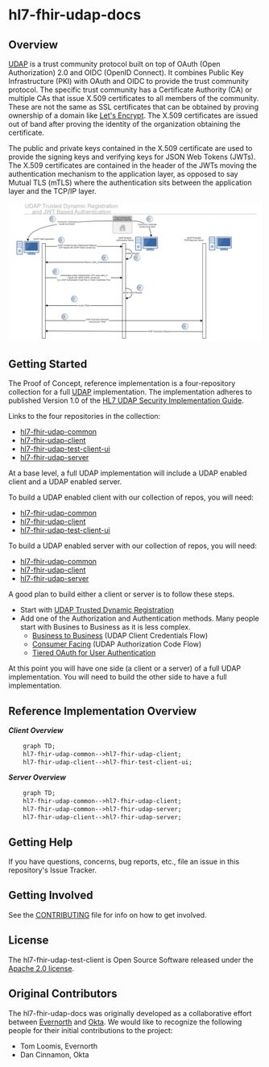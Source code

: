 # hl7-fhir-udap-docs

## Overview

[UDAP](https://www.udap.org/) is a trust community protocol built on top of OAuth (Open Authorization) 2.0 and OIDC (OpenID Connect). It combines Public Key Infrastructure (PKI) with OAuth and OIDC to provide the trust community protocol. The specific trust community has a Certificate Authority (CA) or multiple CAs that issue X.509 certificates to all members of the community. These are not the same as SSL certificates that can be obtained by proving ownership of a domain like [Let's Encrypt](https://letsencrypt.org/). The X.509 certificates are issued out of band after proving the identity of the organization obtaining the certificate.

The public and private keys contained in the X.509 certificate are used to provide the signing keys and verifying keys for JSON Web Tokens (JWTs). The X.509 certificates are contained in the header of the JWTs moving the authentication mechanism to the application layer, as opposed to say Mutual TLS (mTLS) where the authentication sits between the application layer and the TCP/IP layer.

![UDAP Sequence Diagram - Trusted Dyanmic Registration and JWT Based Authentication](./images/UDAP.png)

## Getting Started
The Proof of Concept, reference implementation is a four-repository collection for a full [UDAP](https://www.udap.org/) implementation. The implementation adheres to published Version 1.0 of the [HL7 UDAP Security Implementation Guide](http://hl7.org/fhir/us/udap-security/STU1/).

Links to the four repositories in the collection:
- [hl7-fhir-udap-common](https://github.com/Evernorth/hl7-fhir-udap-common#readme)
- [hl7-fhir-udap-client](https://github.com/Evernorth/hl7-fhir-udap-client#readme)
- [hl7-fhir-udap-test-client-ui](https://github.com/Evernorth/hl7-fhir-udap-test-client-ui#readme)
- [hl7-fhir-udap-server](https://github.com/Evernorth/hl7-fhir-udap-server#readme)

At a base level, a full UDAP implementation will include a UDAP enabled client and a UDAP enabled server.   

To build a UDAP enabled client with our collection of repos, you will need:
- [hl7-fhir-udap-common](https://github.com/Evernorth/hl7-fhir-udap-common#readme)
- [hl7-fhir-udap-client](https://github.com/Evernorth/hl7-fhir-udap-client#readme)
- [hl7-fhir-udap-test-client-ui](https://github.com/Evernorth/hl7-fhir-udap-test-client-ui#readme)

To build a UDAP enabled server with our collection of repos, you will need:
- [hl7-fhir-udap-common](https://github.com/Evernorth/hl7-fhir-udap-common#readme)
- [hl7-fhir-udap-client](https://github.com/Evernorth/hl7-fhir-udap-client#readme)
- [hl7-fhir-udap-server](https://github.com/Evernorth/hl7-fhir-udap-server#readme)

A good plan to build either a client or server is to follow these steps.

- Start with [UDAP Trusted Dynamic Registration](https://build.fhir.org/ig/HL7/fhir-udap-security-ig/registration.html)
- Add one of the Authorization and Authentication methods.  Many people start with Busines to Business as it is less complex.
    - [Business to Business](https://build.fhir.org/ig/HL7/fhir-udap-security-ig/b2b.html) (UDAP Client Credentials Flow)
    - [Consumer Facing](https://build.fhir.org/ig/HL7/fhir-udap-security-ig/consumer.html) (UDAP Authorization Code Flow)
    - [Tiered OAuth for User Authentication](https://build.fhir.org/ig/HL7/fhir-udap-security-ig/user.html)

At this point you will have one side (a client or a server) of a full UDAP implementation.   You will need to build the other side to have a full implementation.

## Reference Implementation Overview

***Client Overview***
```mermaid
    graph TD;
    hl7-fhir-udap-common-->hl7-fhir-udap-client;
    hl7-fhir-udap-client-->hl7-fhir-test-client-ui;
```

***Server Overview***
```mermaid
    graph TD;
    hl7-fhir-udap-common-->hl7-fhir-udap-client;
    hl7-fhir-udap-common-->hl7-fhir-udap-server;
    hl7-fhir-udap-client-->hl7-fhir-udap-server;
```

## Getting Help

If you have questions, concerns, bug reports, etc., file an issue in this repository's Issue Tracker.

## Getting Involved

See the [CONTRIBUTING](CONTRIBUTING.md) file for info on how to get involved.

## License

The hl7-fhir-udap-test-client is Open Source Software released under the [Apache 2.0 license](https://www.apache.org/licenses/LICENSE-2.0.html).

## Original Contributors

The hl7-fhir-udap-docs was originally developed as a collaborative effort between [Evernorth](https://www.evernorth.com/) and [Okta](https://www.okta.com/). We would like to recognize the following people for their initial contributions to the project: 
 - Tom Loomis, Evernorth
 - Dan Cinnamon, Okta